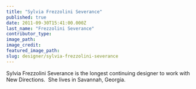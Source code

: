 ```yaml
---
title: "Sylvia Frezzolini Severance"
published: true
date: 2011-09-30T15:41:00.000Z
last_name: "Frezzolini Severance"
contributor_type:
image_path:
image_credit:
featured_image_path:
slug: designer/sylvia-frezzolini-severance
---
```


Sylvia Frezzolini Severance is the longest continuing designer to work with New Directions.  She lives in Savannah, Georgia. 

